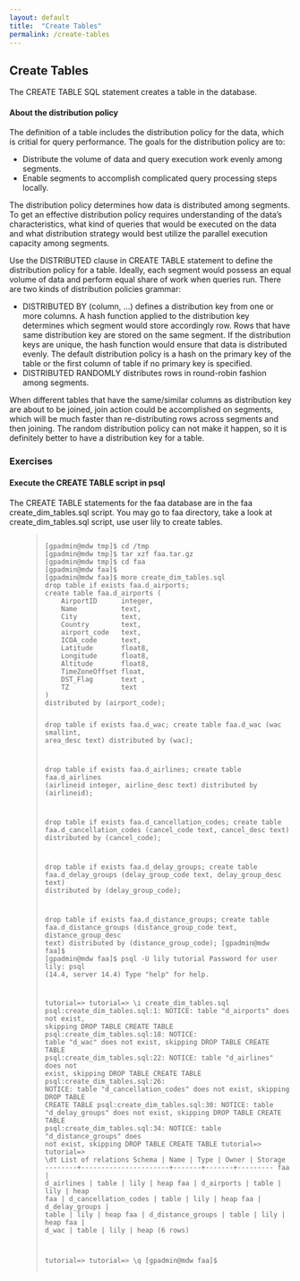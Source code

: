 ```yaml
---
layout: default
title:  "Create Tables"
permalink: /create-tables
---
```


<h2 class='inline-header'>Create Tables</h2>

<p>The CREATE TABLE SQL statement creates a table in the database.</p>

<h4>
<a id="about-the-distribution-policy" class="anchor" href="#about-the-distribution-policy" aria-hidden="true"><span class="octicon octicon-link"></span></a>About the distribution policy</h4>

<p>The definition of a table includes the distribution policy for the data, which is critial for query performance. The goals for the distribution policy are to:  </p>

<ul>
<li>Distribute the volume of data and query execution work evenly among segments.<br>
</li>
<li>Enable segments to accomplish complicated query processing steps locally.<br>
</li>
</ul>

<p>The distribution policy determines how data is distributed among segments. To get an effective distribution policy requires understanding of the data’s characteristics, what kind of queries that would be executed on the data and what distribution strategy would best utilize the parallel execution capacity among segments.</p>

<p>Use the DISTRIBUTED clause in CREATE TABLE statement to define the
distribution policy for a table. Ideally, each segment would possess an equal volume of data and perform equal share of work when  queries run. There are two kinds of distribution policies grammar:</p>

<ul>
<li>DISTRIBUTED BY (column, ...) defines a distribution key from one or more columns. A hash function applied to the distribution key determines which segment would store accordingly row. Rows that have same distribution key are stored on the same segment. If the distribution keys are unique, the hash function would ensure that data is distributed evenly. The default distribution policy is a hash on the primary key of the table or the first column of table if no primary key is specified.</li>
<li>DISTRIBUTED RANDOMLY distributes rows in round-robin fashion among segments.</li>
</ul>

<p>When different tables that have the same/similar columns as distribution key are about to be joined, join action could be accomplished on segments, which will be much faster than re-distributing rows across segments and then joining. The random distribution policy can not make it happen, so it is definitely better to have a distribution key for a table.</p>

<h3>
<a id="exercises-2" class="anchor" href="#exercises-2" aria-hidden="true"><span class="octicon octicon-link"></span></a>Exercises</h3>

<h4>
<a id="execute-the-create-table-script-in-psql" class="anchor" href="#execute-the-create-table-script-in-psql" aria-hidden="true"><span class="octicon octicon-link"></span></a>Execute the CREATE TABLE script in psql</h4>

<p>The CREATE TABLE statements for the faa database are in the faa create_dim_tables.sql script. You may go to faa directory, take a look at create_dim_tables.sql script, use user lily to create tables.</p>

<ol>
<blockquote>
<pre><code>
[gpadmin@mdw tmp]$ cd /tmp
[gpadmin@mdw tmp]$ tar xzf faa.tar.gz
[gpadmin@mdw tmp]$ cd faa
[gpadmin@mdw faa]$
[gpadmin@mdw faa]$ more create_dim_tables.sql
drop table if exists faa.d_airports;
create table faa.d_airports (
    AirportID      integer,
    Name           text,
    City           text,
    Country        text,
    airport_code   text,
    ICOA_code      text,
    Latitude       float8,
    Longitude      float8,
    Altitude       float8,
    TimeZoneOffset float,
    DST_Flag       text ,
    TZ             text
)
distributed by (airport_code);

drop table if exists faa.d_wac;
create table faa.d_wac (wac smallint, area_desc text)
distributed by (wac);

drop table if exists faa.d_airlines;
create table faa.d_airlines (airlineid integer, airline_desc text)
distributed by (airlineid);

drop table if exists faa.d_cancellation_codes;
create table faa.d_cancellation_codes (cancel_code text, cancel_desc text)
distributed by (cancel_code);

drop table if exists faa.d_delay_groups;
create table faa.d_delay_groups (delay_group_code text, delay_group_desc text)
distributed by (delay_group_code);

drop table if exists faa.d_distance_groups;
create table faa.d_distance_groups (distance_group_code text, distance_group_desc text)
distributed by (distance_group_code);
[gpadmin@mdw faa]$
[gpadmin@mdw faa]$ psql -U lily tutorial
Password for user lily:
psql (14.4, server 14.4)
Type "help" for help.

tutorial=>
tutorial=> \i create_dim_tables.sql
psql:create_dim_tables.sql:1: NOTICE:  table "d_airports" does not exist, skipping
DROP TABLE
CREATE TABLE
psql:create_dim_tables.sql:18: NOTICE:  table "d_wac" does not exist, skipping
DROP TABLE
CREATE TABLE
psql:create_dim_tables.sql:22: NOTICE:  table "d_airlines" does not exist, skipping
DROP TABLE
CREATE TABLE
psql:create_dim_tables.sql:26: NOTICE:  table "d_cancellation_codes" does not exist, skipping
DROP TABLE
CREATE TABLE
psql:create_dim_tables.sql:30: NOTICE:  table "d_delay_groups" does not exist, skipping
DROP TABLE
CREATE TABLE
psql:create_dim_tables.sql:34: NOTICE:  table "d_distance_groups" does not exist, skipping
DROP TABLE
CREATE TABLE
tutorial=>
tutorial=> \dt
                    List of relations
 Schema |         Name         | Type  | Owner | Storage
--------+----------------------+-------+-------+---------
 faa    | d_airlines           | table | lily  | heap
 faa    | d_airports           | table | lily  | heap
 faa    | d_cancellation_codes | table | lily  | heap
 faa    | d_delay_groups       | table | lily  | heap
 faa    | d_distance_groups    | table | lily  | heap
 faa    | d_wac                | table | lily  | heap
(6 rows)

tutorial=>
tutorial=> \q
[gpadmin@mdw faa]$
</code></pre>
</blockquote>
</ol>
